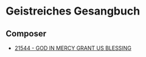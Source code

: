 # Geistreiches Gesangbuch

## Composer

- [21544 - GOD IN MERCY GRANT US BLESSING](/hymns/21544.md)

